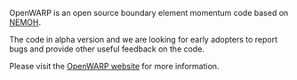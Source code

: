 OpenWARP is an open source boundary element momentum code based on [NEMOH](http://lheea.ec-nantes.fr/doku.php/emo/nemoh/start).

The code in alpha version and we are looking for early adopters to report bugs and provide other useful feedback on the code. 

Please visit the [OpenWARP website](http://nrel.github.io/OpenWARP/) for more information.
